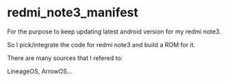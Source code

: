 # redmi_note3_manifest
For the purpose to keep updating latest android version for my redmi note3.

So I pick/integrate the code for redmi note3 and build a ROM for it.

There are many sources that I refered to:

LineageOS, ArrowOS...
